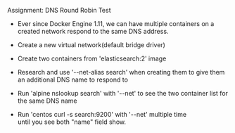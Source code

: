 Assignment: DNS Round Robin Test

  - Ever since Docker Engine 1.11, we can have multiple containers
    on a created network respond to the same DNS address.

  - Create a new virtual network(default bridge driver)

  - Create two containers from 'elasticsearch:2' image
  - Research and use '--net-alias search' when creating them to
    give them an additional DNS name to respond to

  - Run 'alpine nslookup search' with '--net' to see the two
    container list for the same DNS name

  - Run 'centos curl -s search:9200' with '--net' multiple time    
    until you see both "name" field show.
